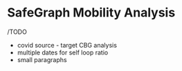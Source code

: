 # SafeGraph Mobility Analysis

/TODO

- covid source - target CBG analysis
- multiple dates for self loop ratio
- small paragraphs
